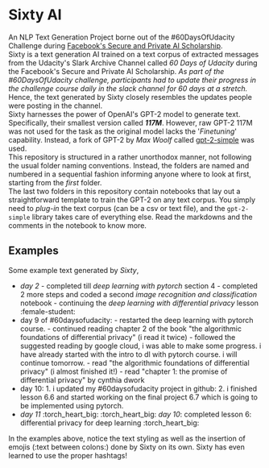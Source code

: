 # Sixty AI
An NLP Text Generation Project borne out of the #60DaysOfUdacity Challenge during [Facebook's Secure and Private AI Scholarship](https://www.udacity.com/facebook-AI-scholarship "Facebook's Secure and Private AI Scholarship"). 
<br/>Sixty is a text generation AI trained on a text corpus of extracted messages from the Udacity's Slark Archive Channel called _60 Days of Udacity_ during the Facebook's Secure and Private AI Scholarship. _As part of the #60DaysOfUdacity challenge, participants had to update their progress in the challenge course daily in the slack channel for 60 days at a stretch._ Hence, the text generated by Sixty closely resembles the updates people were posting in the channel. 
<br/>Sixty harnesses the power of OpenAI's GPT-2 model to generate text. Specifically, their smallest version called _**117M**_. However, raw GPT-2 117M was not used for the task as the original model lacks the '_Finetuning_' capability. Instead, a fork of GPT-2 by _Max Woolf_ called [gpt-2-simple](https://github.com/minimaxir/gpt-2-simple) was used. 
<br/>This repository is structured in a rather unorthodox manner, not following the usual folder naming conventions. Instead, the folders are named and numbered in a sequential fashion informing anyone where to look at first, starting from the _first_ folder. 
<br/>The last two folders in this repository contain notebooks that lay out a straightforward template to train the GPT-2 on any text corpus. You simply need to _plug-in_ the text corpus (can be a csv or text file), and the `gpt-2-simple` library takes care of everything else. Read the markdowns and the comments in the notebook to know more. 

## Examples 
Some example text generated by _Sixty_, 
- *day 2* - completed till *deep learning with pytorch* section 4 - completed 2 more steps and coded a second *image recognition and classification* notebook - continuing the *deep learning with differential privacy* lesson :female-student: 
- day 9 of #60daysofudacity: - restarted the deep learning with pytorch course. - continued reading chapter 2 of the book "the algorithmic foundations of differential privacy" (i read it twice) - followed the suggested reading by google cloud, i was able to make some progress. i have already started with the intro to dl with pytorch course. i will continue tomorrow. - read "the algorithmic foundations of differential privacy" (i almost finished it!) - read "chapter 1: the promise of differential privacy" by cynthia dwork
- day 10: 1. i updated my #60daysofudacity project in github:  2. i finished lesson 6.6 and started working on the final project 6.7 which is going to be implemented using pytorch.
- *day 11* :torch_heart_big:   :torch_heart_big: *day 10*: completed lesson 6: differential privacy for deep learning  :torch_heart_big: 

In the examples above, notice the text styling as well as the insertion of emojis (:text between colons:) done by Sixty on its own. Sixty has even learned to use the proper hashtags! 

